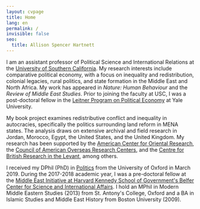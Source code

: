 ```yaml
---
layout: cvpage
title: Home
lang: en
permalink: /
invisible: false
seo:
  title: Allison Spencer Hartnett
---
```


​I am an assistant professor of Political Science and International Relations at the [University of Southern California](https://dornsife.usc.edu/poir/). My research interests include comparative political economy, with a focus on inequality and redistribution, colonial legacies, rural politics, and state formation in the Middle East and North Africa. My work has appeared in _Nature: Human Behaviour_ and the _Review of Middle East Studies_. Prior to joining the faculty at USC, I was a post-doctoral fellow in the [Leitner Program on Political Economy](https://leitner.yale.edu/) at Yale University.

My book project examines redistributive conflict and inequality in autocracies, specifically the politics surrounding land reform in MENA states. The analysis draws on extensive archival and field research in Jordan, Morocco, Egypt, the United States, and the United Kingdom. My research has been supported by the [American Center for Oriental Research](https://www.acorjordan.org/), the [Council of American Overseas Research Centers](https://www.caorc.org/), and the [Centre for British Research in the Levant](http://cbrl.org.uk), among others.

I received my DPhil (PhD) in [Politics](https://www.politics.ox.ac.uk/) from the University of Oxford in March 2019. During the 2017-2018 academic year, I was a pre-doctoral fellow at the [Middle East Initiative at Harvard Kennedy School of Government's Belfer Center for Science and International Affairs](https://www.belfercenter.org/project/middle-east-initiative). I hold an MPhil in Modern Middle Eastern Studies (2013) from St. Antony's College, Oxford and a BA in Islamic Studies and Middle East History from Boston University (2009).
